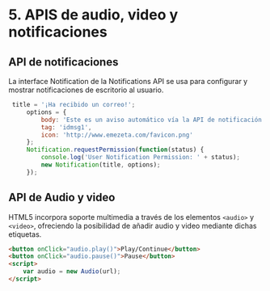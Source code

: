 # 5. APIS de audio, video y notificaciones

## API de notificaciones

La interface Notification de la Notifications API se usa para configurar y mostrar notificaciones de escritorio al usuario.

```JavaScript
 title = '¡Ha recibido un correo!';
     options = {
         body: 'Este es un aviso automático vía la API de notificación web.',
         tag: 'idmsg1',
         icon: 'http://www.emezeta.com/favicon.png'
     };
     Notification.requestPermission(function(status) {
         console.log('User Notification Permission: ' + status);
         new Notification(title, options);
     });
```

## API de Audio y video

HTML5 incorpora soporte multimedia a través de los elementos ```<audio>``` y ```<video>```, ofreciendo la posibilidad de añadir audio y video mediante dichas etiquetas.

```HTML
<button onClick="audio.play()">Play/Continue</button>
<button onClick="audio.pause()">Pause</button>
<script>
    var audio = new Audio(url);
</script>
```
